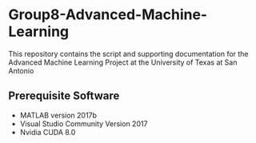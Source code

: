 # Group8-Advanced-Machine-Learning
This repository contains the script and supporting documentation for the Advanced Machine Learning Project at the University of Texas at San Antonio

## Prerequisite Software
* MATLAB version 2017b
* Visual Studio Community Version 2017
* Nvidia CUDA 8.0
